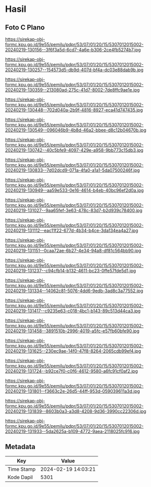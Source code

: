 # Hasil

## Foto C Plano

https://sirekap-obj-formc.kpu.go.id/9e55/pemilu/pdpr/53/07/01/20/15/5307012015002-20240219-130156--3f6f3a5d-6cd7-4a6e-b306-2ce4fb5274b7.jpg

https://sirekap-obj-formc.kpu.go.id/9e55/pemilu/pdpr/53/07/01/20/15/5307012015002-20240219-130257--154573d5-db9d-407d-bf4a-dc03e88dab9b.jpg

https://sirekap-obj-formc.kpu.go.id/9e55/pemilu/pdpr/53/07/01/20/15/5307012015002-20240219-130359--213080ad-275c-41d7-8002-7de8ffc9ae1e.jpg

https://sirekap-obj-formc.kpu.go.id/9e55/pemilu/pdpr/53/07/01/20/15/5307012015002-20240219-130448--702d040a-2b9f-4816-8927-eca41d747435.jpg

https://sirekap-obj-formc.kpu.go.id/9e55/pemilu/pdpr/53/07/01/20/15/5307012015002-20240219-130549--096046b9-4b8d-46a2-bbee-d8c12b04670b.jpg

https://sirekap-obj-formc.kpu.go.id/9e55/pemilu/pdpr/53/07/01/20/15/5307012015002-20240219-130742--40c5bfe9-4097-429e-a958-9bb773c15db3.jpg

https://sirekap-obj-formc.kpu.go.id/9e55/pemilu/pdpr/53/07/01/20/15/5307012015002-20240219-130833--7d02dcd9-071a-4fa0-a1a1-5da07500246f.jpg

https://sirekap-obj-formc.kpu.go.id/9e55/pemilu/pdpr/53/07/01/20/15/5307012015002-20240219-130949--aa59e533-0e16-4614-b4eb-40bc96ef2d0a.jpg

https://sirekap-obj-formc.kpu.go.id/9e55/pemilu/pdpr/53/07/01/20/15/5307012015002-20240219-131027--9aa65fef-3e63-478c-83d7-b2d939c78400.jpg

https://sirekap-obj-formc.kpu.go.id/9e55/pemilu/pdpr/53/07/01/20/15/5307012015002-20240219-131112--eac11f22-677d-4b34-b4ce-3da134ea4a27.jpg

https://sirekap-obj-formc.kpu.go.id/9e55/pemilu/pdpr/53/07/01/20/15/5307012015002-20240219-131151--0caa72ae-6b27-4e34-94a8-df81c564bb90.jpg

https://sirekap-obj-formc.kpu.go.id/9e55/pemilu/pdpr/53/07/01/20/15/5307012015002-20240219-131237--c94cfb14-b132-4611-bc23-0ffe57fde5d1.jpg

https://sirekap-obj-formc.kpu.go.id/9e55/pemilu/pdpr/53/07/01/20/15/5307012015002-20240219-131334--14062c81-5076-4dd6-9edb-3ad8c3a77552.jpg

https://sirekap-obj-formc.kpu.go.id/9e55/pemilu/pdpr/53/07/01/20/15/5307012015002-20240219-131417--c9235e63-c018-4bc1-b143-89c513d44ca3.jpg

https://sirekap-obj-formc.kpu.go.id/9e55/pemilu/pdpr/53/07/01/20/15/5307012015002-20240219-131458--3891510b-2996-4019-a5fc-e57fb60bfe90.jpg

https://sirekap-obj-formc.kpu.go.id/9e55/pemilu/pdpr/53/07/01/20/15/5307012015002-20240219-131625--230ec9ae-14f0-47f8-8264-2065cdb99ef4.jpg

https://sirekap-obj-formc.kpu.go.id/9e55/pemilu/pdpr/53/07/01/20/15/5307012015002-20240219-131724--b92ce7f0-c0f6-4612-9580-a6fc91cf0af2.jpg

https://sirekap-obj-formc.kpu.go.id/9e55/pemilu/pdpr/53/07/01/20/15/5307012015002-20240219-131801--f3663c2e-26d5-44ff-953d-059039611a3d.jpg

https://sirekap-obj-formc.kpu.go.id/9e55/pemilu/pdpr/53/07/01/20/15/5307012015002-20240219-131839--8603b0a3-a3d8-4208-9d36-3990cc22306d.jpg

https://sirekap-obj-formc.kpu.go.id/9e55/pemilu/pdpr/53/07/01/20/15/5307012015002-20240219-131933--5da2625a-b109-4772-9aea-2118025fc916.jpg


## Metadata

| Key        | Value               |
| ---------- | ------------------- |
| Time Stamp | 2024-02-19 14:03:21 |
| Kode Dapil | 5301                |



